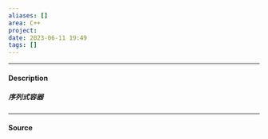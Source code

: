```yaml
---
aliases: []
area: C++
project: 
date: 2023-06-11 19:49
tags: []
---
```

---
#### Description
##### 序列式容器

---
#### Source
